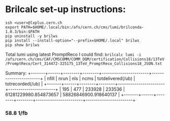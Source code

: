 # Brilcalc set-up instructions:

    ssh <user>@lxplus.cern.ch
    export PATH=$HOME/.local/bin:/afs/cern.ch/cms/lumi/brilconda-1.0.3/bin:$PATH
    pip uninstall -y brilws
    pip install --install-option="--prefix=$HOME/.local" brilws
    pip show brilws

Total lumi using latest PromptReco I could find:
`brilcalc lumi -i /afs/cern.ch/cms/CAF/CMSCOMM/COMM_DQM/certification/Collisions18/13TeV/PromptReco/Cert_314472-325175_13TeV_PromptReco_Collisions18_JSON.txt`

Summary:
+-------+------+--------+--------+-----------------------+-----------------------+
| nfill | nrun | nls    | ncms   | totdelivered(/ub)     | totrecorded(/ub)      |
+-------+------+--------+--------+-----------------------+-----------------------+
| 195   | 477  | 233928 | 233536 | 61281229980.854873657 | 58826846900.918640137 |
+-------+------+--------+--------+-----------------------+-----------------------+

### 58.8 1/fb


